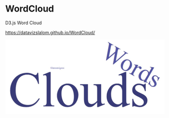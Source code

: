 # WordCloud

D3.js Word Cloud

https://datavizslalom.github.io/WordCloud/

![alt text](https://github.com/datavizslalom/WordCloud/blob/master/ss.JPG)
